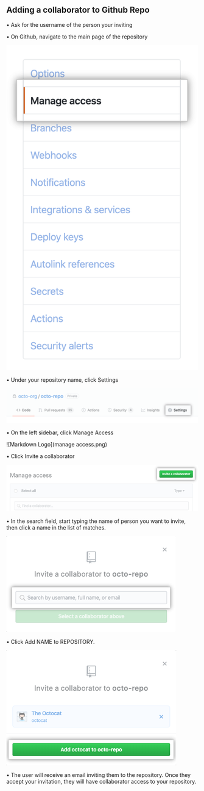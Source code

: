 ## Adding a collaborator to Github Repo

•	Ask for the username of the person your inviting 

•	On Github, navigate to the main page of the repository

![Markdown Logo](Manage.png)

•	Under your repository name, click Settings

![Markdown Logo](setting.png)

•	On the left sidebar, click Manage Access

![Markdown Logo](manage access.png)

•	Click Invite a collaborator

![Markdown Logo](Invite.png)

•	In the search field, start typing the name of person you want to invite, then click a name in the list of matches.

![Markdown Logo](search.png)

•	Click Add NAME to REPOSITORY.

![Markdown Logo](Add.png)

•	The user will receive an email inviting them to the repository. Once they accept your invitation, they will have collaborator access to your repository.
